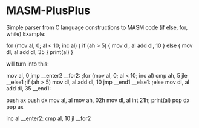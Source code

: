 # MASM-PlusPlus
Simple parser from C language constructions to MASM code (if else, for, while)
Example:

for (mov al, 0; al < 10; inc al)
{
  if (ah > 5)
  {
    mov dl, al
    add dl, 10
  }
    else
    {
      mov dl, al
      add dl, 35
    }
    print(al)
}

will turn into this:

mov al, 0
jmp __enter2
__for2:	;for (mov al, 0; al < 10; inc al)
    cmp ah, 5
  jle __else1	;if (ah > 5)
      mov dl, al
      add dl, 10
  jmp __end1
  __else1:	;else
      mov dl, al
      add dl, 35
  __end1:

  push ax
  push dx
  mov al, al
  mov ah, 02h
  mov dl, al
  int 21h;	        print(al)
  pop dx
  pop ax

  inc al
__enter2:
cmp al, 10
jl __for2
